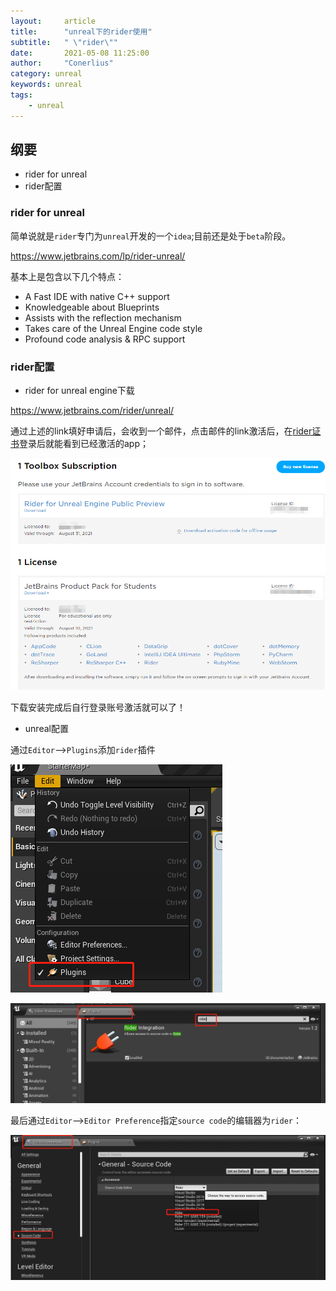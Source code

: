 ```yaml
---
layout:     article
title:      "unreal下的rider使用"
subtitle:   " \"rider\""
date:       2021-05-08 11:25:00
author:     "Conerlius"
category: unreal
keywords: unreal
tags:
    - unreal
---
```


## 纲要

- rider for unreal
- rider配置

### rider for unreal

简单说就是`rider`专门为`unreal`开发的一个`idea`;目前还是处于`beta`阶段。

https://www.jetbrains.com/lp/rider-unreal/

基本上是包含以下几个特点：

- A Fast IDE with native C++ support
- Knowledgeable about Blueprints
- Assists with the reflection mechanism
- Takes care of the Unreal Engine code style
- Profound code analysis & RPC support

### rider配置

- rider for unreal engine下载

https://www.jetbrains.com/rider/unreal/

通过上述的link填好申请后，会收到一个邮件，点击邮件的link激活后，在[rider证书](https://account.jetbrains.com/licenses)登录后就能看到已经激活的app；

![png](/images/ue/1.png)

下载安装完成后自行登录账号激活就可以了！

- unreal配置

通过`Editor`-->`Plugins`添加`rider`插件

![png](/images/ue/2.png)

![png](/images/ue/3.png)

最后通过`Editor`-->`Editor Preference`指定`source code`的编辑器为`rider`：

![png](/images/ue/4.png)